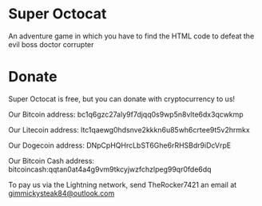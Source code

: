 # Super Octocat
An adventure game in which you have to find the HTML code to defeat the evil boss doctor corrupter

# Donate
Super Octocat is free, but you can donate with cryptocurrency to us!

Our Bitcoin address: bc1q6gzc27aly9f7djqq0s9wp5n8vlte6dx3qcwkmp

Our Litecoin address: ltc1qaewg0hdsnve2kkkn6u85wh6crtee9t5v2hrmkx

Our Dogecoin address: DNpCpHQHrcLbST6Ghe6rRHSBdr9iDcVrpE

Our Bitcoin Cash address: bitcoincash:qqtan0at4a4g9vm9tkcyjwzfchzlpeg99qr0fde6dq

To pay us via the Lightning network, send TheRocker7421 an email at gimmickysteak84@outlook.com

